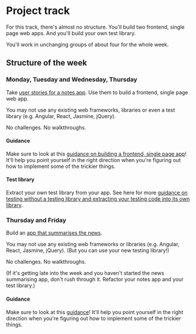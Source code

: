 # Project track

For this track, there's almost no structure. You'll build two frontend, single page web apps.  And you'll build your own test library.

You'll work in unchanging groups of about four for the whole week.

## Structure of the week

### Monday, Tuesday and Wednesday, Thursday

Take [user stories for a notes app](notes_app_user_stories.md).  Use them to build a frontend, single page web app.

You may not use any existing web frameworks, libraries or even a test library (e.g. Angular, React, Jasmine, jQuery).

No challenges.  No walkthroughs.

#### Guidance

Make sure to look at this [guidance on building a frontend, single page app](frontend_single_page_app_guidance.md)! It'll help you point yourself in the right direction when you're figuring out how to implement some of the trickier things.

#### Test library

Extract your own test library from your app.  See here for more [guidance on testing without a testing library and extracting your testing code into its own library](../pills/writing_tests_without_a_testing_library.md).

### Thursday and Friday

Build an [app that summarises the news](news_summary_project.md).

You may not use any existing web frameworks or libraries (e.g. Angular, React, Jasmine, jQuery).  (But you can use your new testing library!)

No challenges.  No walkthroughs.

(If it's getting late into the week and you haven't started the news summarising app, don't rush through it.  Refactor your notes app and your test library.)

#### Guidance

Make sure to look at this [guidance](frontend_single_page_app_guidance.md)! It'll help you point yourself in the right direction when you're figuring out how to implement some of the trickier things.
